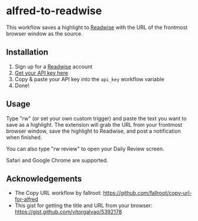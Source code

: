 # alfred-to-readwise
This workflow saves a highlight to [Readwise](https://readwise.io) with the URL of the frontmost browser window as the source.

## Installation

1. Sign up for a [Readwise](https://readwise.io) account
2. [Get your API key here](https://readwise.io/access_token)
3. Copy & paste your API key into the `api_key` workflow variable
4. Done!

## Usage

Type "rw" (or set your own custom trigger) and paste the text you want to save as a highlight. The extension will grab the URL from your frontmost browser window, save the highlight to Readwise, and post a notification when finished.

You can also type "rw review" to open your Daily Review screen.

Safari and Google Chrome are supported.

## Acknowledgements
- The Copy URL workflow by fallroot: https://github.com/fallroot/copy-url-for-alfred
- This gist for getting the title and URL from your browser: https://gist.github.com/vitorgalvao/5392178
